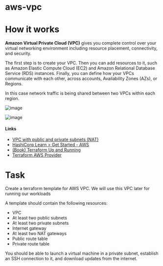 # aws-vpc


# How it works

**Amazon Virtual Private Cloud (VPC)** gives you complete control over your virtual networking environment including resource placement, connectivity, and security.

The first step is to create your VPC. 
Then you can add resources to it, such as Amazon Elastic Compute Cloud (EC2) and Amazon Relational Database Service (RDS) instances. 
Finally, you can define how your VPCs communicate with each other, across accounts, Availability Zones (AZs), or Regions. 

In this case network traffic is being shared between two VPCs within each region.

![image](https://user-images.githubusercontent.com/29066922/135612835-93fd9772-01ba-4a38-b65a-78d9dc4a1961.png)

![image](https://eadn-wc03-4064062.nxedge.io/cdn/wp-content/uploads/2020/11/Picture2-2.png)

#### Links

- [VPC with public and private subnets (NAT)](https://docs.aws.amazon.com/vpc/latest/userguide/VPC_Scenario2.html)
- [HashiCorp Learn > Get Started - AWS](https://learn.hashicorp.com/collections/terraform/aws-get-started)
- [(Book) Terraform Up and Running](https://github.com/shakthi-divyaa/books-1/blob/master/dev-ops/terraform/terraform-up-and-running.pdf)
- [Terraform AWS Provider](https://registry.terraform.io/providers/hashicorp/aws/latest/docs)

# Task

Create a terraform template for AWS VPC. We will use this VPC later for running our workloads

A template should contain the following resources:
- VPC
- At least two public subnets
- At least two private subnets
- Internet gateway
- At least two NAT gateways
- Public route table
- Private route table

You should be able to launch a virtual machine in a private subnet, establish an SSH connection to it, and download updates from the internet.

